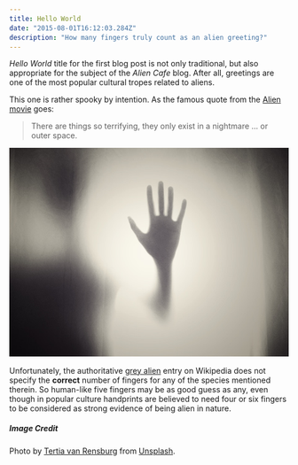 ```yaml
---
title: Hello World
date: "2015-08-01T16:12:03.284Z"
description: "How many fingers truly count as an alien greeting?"
---
```


*Hello World* title for the first blog post is not only traditional, but also appropriate for the subject of the
*Alien Cafe* blog. After all, greetings are one of the most popular cultural tropes related to aliens.

This one is rather spooky by intention. As the famous quote from the
[Alien movie](https://en.wikipedia.org/wiki/Alien_(film)) goes:

> There are things so terrifying, they only exist in a nightmare ... or outer space.

![Alien Hello](./hello-world.jpg)

Unfortunately, the authoritative [grey alien](https://en.wikipedia.org/wiki/Grey_alien) entry on Wikipedia
does not specify the **correct** number of fingers for any of the species mentioned therein. So human-like
five fingers may be as good guess as any, even though in popular culture handprints are believed to need
four or six fingers to be considered as strong evidence of being alien in nature.

##### Image Credit

Photo by [Tertia van Rensburg](https://unsplash.com/@tertia) from [Unsplash](https://unsplash.com/photos/QYs58HmCz-s).
